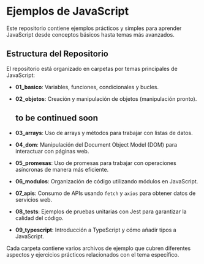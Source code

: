 # Ejemplos de JavaScript

Este repositorio contiene ejemplos prácticos y simples para aprender JavaScript desde conceptos básicos hasta temas más avanzados.

## Estructura del Repositorio

El repositorio está organizado en carpetas por temas principales de JavaScript:

- **01_basico**: Variables, funciones, condicionales y bucles.
- **02_objetos**: Creación y manipulación de objetos (manipulación pronto).

  ## to be continued soon
  
- **03_arrays**: Uso de arrays y métodos para trabajar con listas de datos.
- **04_dom**: Manipulación del Document Object Model (DOM) para interactuar con páginas web.
- **05_promesas**: Uso de promesas para trabajar con operaciones asíncronas de manera más eficiente.
- **06_modulos**: Organización de código utilizando módulos en JavaScript.
- **07_apis**: Consumo de APIs usando `fetch` y `axios` para obtener datos de servicios web.
- **08_tests**: Ejemplos de pruebas unitarias con Jest para garantizar la calidad del código.
- **09_typescript**: Introducción a TypeScript y cómo añadir tipos a JavaScript.

Cada carpeta contiene varios archivos de ejemplo que cubren diferentes aspectos y ejercicios prácticos relacionados con el tema específico.
